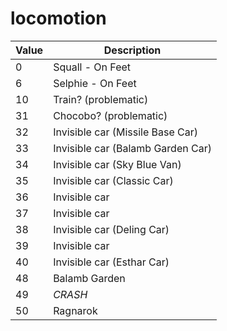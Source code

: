 # locomotion
|Value|Description|
|----|----|
|0|Squall - On Feet|
|6|Selphie - On Feet|
|10|Train? (problematic)|
|31|Chocobo? (problematic)|
|32|Invisible car (Missile Base Car)|
|33|Invisible car (Balamb Garden Car)|
|34|Invisible car (Sky Blue Van)|
|35|Invisible car (Classic Car)|
|36|Invisible car|
|37|Invisible car|
|38|Invisible car (Deling Car)|
|39|Invisible car|
|40|Invisible car (Esthar Car)|
|48|Balamb Garden|
|49|*CRASH*|
|50|Ragnarok|